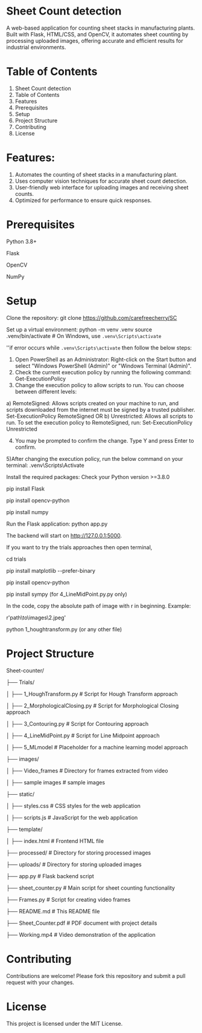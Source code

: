 # Sheet Count detection

A web-based application for counting sheet stacks in manufacturing plants. Built with Flask, HTML/CSS, and OpenCV, it automates sheet counting by processing uploaded images, offering accurate and efficient results for industrial environments.

# Table of Contents

1. Sheet Count detection
2. Table of Contents
3. Features
4. Prerequisites
5. Setup
6. Project Structure
7. Contributing
8. License

# Features:
1) Automates the counting of sheet stacks in a manufacturing plant.
2) Uses computer vision techniques for accurate sheet count detection.
3) User-friendly web interface for uploading images and receiving sheet counts.
4) Optimized for performance to ensure quick responses.

# Prerequisites

Python 3.8+

Flask

OpenCV

NumPy

# Setup

Clone the repository:
git clone https://github.com/carefreecherry/SC

Set up a virtual environment:
python -m venv .venv
source .venv/bin/activate  # On Windows, use `.venv\Scripts\activate`

''if error occurs while `.venv\Scripts\activate` then follow the below steps:
1) Open PowerShell as an Administrator: Right-click on the Start button and select "Windows PowerShell (Admin)" or "Windows Terminal (Admin)".
2) Check the current execution policy by running the following command:
Get-ExecutionPolicy
3) Change the execution policy to allow scripts to run. You can choose between different levels:

a) RemoteSigned: Allows scripts created on your machine to run, and scripts downloaded from the internet must be signed by a trusted publisher.
Set-ExecutionPolicy RemoteSigned
OR
b) Unrestricted: Allows all scripts to run.
To set the execution policy to RemoteSigned, run:
Set-ExecutionPolicy Unrestricted

4) You may be prompted to confirm the change. Type Y and press Enter to confirm.

5)After changing the execution policy, run the below command on your terminal:
.venv\Scripts\Activate


Install the required packages:
Check your Python version >=3.8.0

pip install Flask

pip install opencv-python

pip install numpy

Run the Flask application:
python app.py

The backend will start on http://127.0.0.1:5000.

If you want to try the trials approaches
then open terminal,

cd trials

pip install matplotlib --prefer-binary

pip install opencv-python

pip install sympy (for 4_LineMidPoint.py.py only)

In the code, copy the absolute path of image with r in beginning. Example:

r'path\to\images\2.jpeg'

python 1_houghtransform.py (or any other file)

# Project Structure

Sheet-counter/

├── Trials/                        

│   ├── 1_HoughTransform.py          # Script for Hough Transform approach

│   ├── 2_MorphologicalClosing.py    # Script for Morphological Closing approach

│   ├── 3_Contouring.py              # Script for Contouring approach

│   ├── 4_LineMidPoint.py            # Script for Line Midpoint approach

│   ├── 5_MLmodel                    # Placeholder for a machine learning model approach

├── images/                             

│   ├── Video_frames                 # Directory for frames extracted from video

│   ├── sample images                # sample images

├── static/       

│   ├── styles.css                   # CSS styles for the web application

│   ├── scripts.js                   # JavaScript for the web application

├── template/

│   ├── index.html                   # Frontend HTML file

├── processed/                       # Directory for storing processed images

├── uploads/                         # Directory for storing uploaded images

├── app.py                           # Flask backend script

├── sheet_counter.py                 # Main script for sheet counting functionality

├── Frames.py                        # Script for creating video frames

├── README.md                        # This README file

├── Sheet_Counter.pdf                # PDF document with project details

├── Working.mp4                      # Video demonstration of the application


# Contributing
Contributions are welcome! Please fork this repository and submit a pull request with your changes.

# License
This project is licensed under the MIT License.
